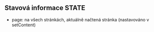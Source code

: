 ## Stavová informace STATE

- page: na všech stránkách, aktuálně načtená stránka (nastavováno v setContent)
